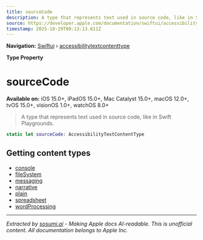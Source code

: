 ```yaml
---
title: sourceCode
description: A type that represents text used in source code, like in Swift Playgrounds.
source: https://developer.apple.com/documentation/swiftui/accessibilitytextcontenttype/sourcecode
timestamp: 2025-10-29T00:13:13.611Z
---
```


**Navigation:** [Swiftui](/documentation/swiftui) › [accessibilitytextcontenttype](/documentation/swiftui/accessibilitytextcontenttype)

**Type Property**

# sourceCode

**Available on:** iOS 15.0+, iPadOS 15.0+, Mac Catalyst 15.0+, macOS 12.0+, tvOS 15.0+, visionOS 1.0+, watchOS 8.0+

> A type that represents text used in source code, like in Swift Playgrounds.

```swift
static let sourceCode: AccessibilityTextContentType
```

## Getting content types

- [console](/documentation/swiftui/accessibilitytextcontenttype/console)
- [fileSystem](/documentation/swiftui/accessibilitytextcontenttype/filesystem)
- [messaging](/documentation/swiftui/accessibilitytextcontenttype/messaging)
- [narrative](/documentation/swiftui/accessibilitytextcontenttype/narrative)
- [plain](/documentation/swiftui/accessibilitytextcontenttype/plain)
- [spreadsheet](/documentation/swiftui/accessibilitytextcontenttype/spreadsheet)
- [wordProcessing](/documentation/swiftui/accessibilitytextcontenttype/wordprocessing)

---

*Extracted by [sosumi.ai](https://sosumi.ai) - Making Apple docs AI-readable.*
*This is unofficial content. All documentation belongs to Apple Inc.*
